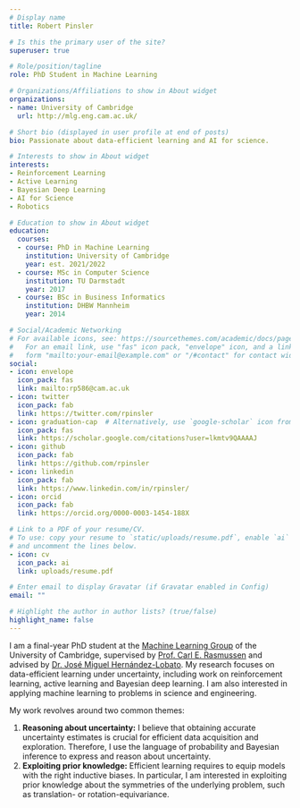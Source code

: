 ```yaml
---
# Display name
title: Robert Pinsler

# Is this the primary user of the site?
superuser: true

# Role/position/tagline
role: PhD Student in Machine Learning

# Organizations/Affiliations to show in About widget
organizations:
- name: University of Cambridge
  url: http://mlg.eng.cam.ac.uk/

# Short bio (displayed in user profile at end of posts)
bio: Passionate about data-efficient learning and AI for science.

# Interests to show in About widget
interests:
- Reinforcement Learning
- Active Learning
- Bayesian Deep Learning
- AI for Science
- Robotics

# Education to show in About widget
education:
  courses:
  - course: PhD in Machine Learning
    institution: University of Cambridge
    year: est. 2021/2022
  - course: MSc in Computer Science
    institution: TU Darmstadt
    year: 2017
  - course: BSc in Business Informatics
    institution: DHBW Mannheim
    year: 2014

# Social/Academic Networking
# For available icons, see: https://sourcethemes.com/academic/docs/page-builder/#icons
#   For an email link, use "fas" icon pack, "envelope" icon, and a link in the
#   form "mailto:your-email@example.com" or "/#contact" for contact widget.
social:
- icon: envelope
  icon_pack: fas
  link: mailto:rp586@cam.ac.uk
- icon: twitter
  icon_pack: fab
  link: https://twitter.com/rpinsler
- icon: graduation-cap  # Alternatively, use `google-scholar` icon from `ai` icon pack
  icon_pack: fas
  link: https://scholar.google.com/citations?user=lkmtv9QAAAAJ
- icon: github
  icon_pack: fab
  link: https://github.com/rpinsler
- icon: linkedin
  icon_pack: fab
  link: https://www.linkedin.com/in/rpinsler/
- icon: orcid
  icon_pack: fab
  link: https://orcid.org/0000-0003-1454-188X

# Link to a PDF of your resume/CV.
# To use: copy your resume to `static/uploads/resume.pdf`, enable `ai` icons in `params.toml`, 
# and uncomment the lines below.
- icon: cv
  icon_pack: ai
  link: uploads/resume.pdf

# Enter email to display Gravatar (if Gravatar enabled in Config)
email: ""

# Highlight the author in author lists? (true/false)
highlight_name: false
---
```


I am a final-year PhD student at the [Machine Learning Group](http://mlg.eng.cam.ac.uk/) of the University of Cambridge, supervised by [Prof. Carl E. Rasmussen](http://mlg.eng.cam.ac.uk/carl) and advised by [Dr. José Miguel Hernández-Lobato](https://jmhl.org/). My research focuses on data-efficient learning under uncertainty, including work on reinforcement learning, active learning and Bayesian deep learning. I am also interested in applying machine learning to problems in science and engineering.

My work revolves around two common themes:
1. **Reasoning about uncertainty:** I believe that obtaining accurate uncertainty estimates is crucial for efficient data acquisition and exploration. Therefore, I use the language of probability and Bayesian inference to express and reason about uncertainty.
2. **Exploiting prior knowledge:** Efficient learning requires to equip models with the right inductive biases. In particular, I am interested in exploiting prior knowledge about the symmetries of the underlying problem, such as translation- or rotation-equivariance.
